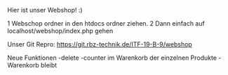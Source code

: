 Hier ist unser Webshop! :)

1 Webschop ordner in den htdocs ordner ziehen.
2 Dann einfach auf localhost/webshop/index.php gehen

Unser Git Repro:
https://git.rbz-technik.de/ITF-19-B-9/webshop


Neue Funktionen
-delete
-counter im Warenkorb der einzelnen Produkte
-Warenkorb bleibt